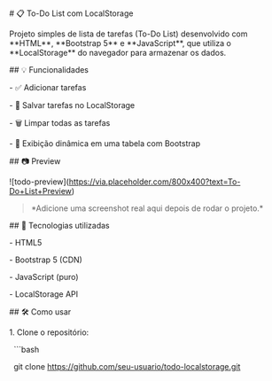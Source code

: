\# 📋 To-Do List com LocalStorage



Projeto simples de lista de tarefas (To-Do List) desenvolvido com \*\*HTML\*\*, \*\*Bootstrap 5\*\* e \*\*JavaScript\*\*, que utiliza o \*\*LocalStorage\*\* do navegador para armazenar os dados.



\## 💡 Funcionalidades



\- ✅ Adicionar tarefas

\- 💾 Salvar tarefas no LocalStorage

\- 🗑️ Limpar todas as tarefas

\- 📄 Exibição dinâmica em uma tabela com Bootstrap



\## 📷 Preview



!\[todo-preview](https://via.placeholder.com/800x400?text=To-Do+List+Preview)  

> \*Adicione uma screenshot real aqui depois de rodar o projeto.\*



\## 🚀 Tecnologias utilizadas



\- HTML5

\- Bootstrap 5 (CDN)

\- JavaScript (puro)

\- LocalStorage API



\## 🛠️ Como usar



1\. Clone o repositório:

&nbsp;  ```bash

&nbsp;  git clone https://github.com/seu-usuario/todo-localstorage.git



